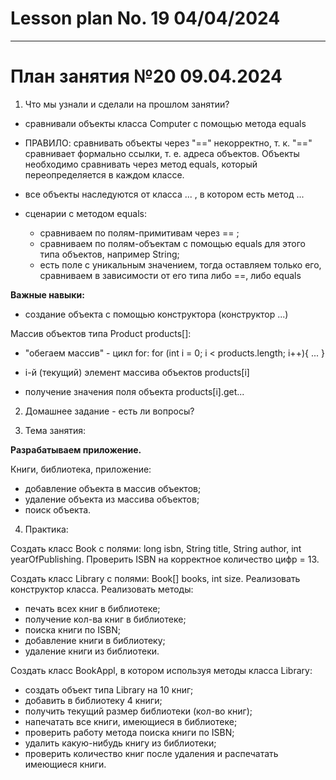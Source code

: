 # Lesson plan No. 19 04/04/2024




---------------------------------

# План занятия №20 09.04.2024

1. Что мы узнали и сделали на прошлом занятии?
- сравнивали объекты класса Computer c помощью метода equals

- ПРАВИЛО: сравнивать объекты через "==" некорректно, т. к. "==" сравнивает формально ссылки, т. е.
  адреса объектов. Объекты необходимо сравнивать через метод equals, который переопределяется в каждом классе.
- все объекты наследуются от класса ... , в котором есть метод ...

- сценарии c методом equals:
  - сравниваем по полям-примитивам через == ;
  - сравниваем по полям-объектам с помощью equals для этого типа объектов, например String;
  - есть поле с уникальным значением, тогда оставляем только его, сравниваем в зависимости от его типа либо ==, либо equals

**Важные навыки:**
- создание объекта с помощью конструктора (конструктор ...)

Массив объектов типа Product products[]:

- "обегаем массив" - цикл for:
for (int i = 0; i < products.length; i++){
  ...
}

- i-й (текущий) элемент массива объектов
products[i]

- получение значения поля объекта
products[i].get...

2. Домашнее задание - есть ли вопросы?

3. Тема занятия:

**Разрабатываем приложение.**

Книги, библиотека, приложение:
- добавление объекта в массив объектов;
- удаление объекта из массива объектов;
- поиск объекта.

4. Практика:

Создать класс Book с полями:
long isbn, String title, String author, int yearOfPublishing.
Проверить ISBN на корректное количество цифр = 13.

Создать класс Library с полями:
Book[] books, int size.
Реализовать конструктор класса.
Реализовать методы:
- печать всех книг в библиотеке;
- получение кол-ва книг в библиотеке;
- поиска книги по ISBN;
- добавление книги в библиотеку;
- удаление книги из библиотеки.

Создать класс BookAppl, в котором используя методы класса Library:
- создать объект типа Library на 10 книг;
- добавить в библиотеку 4 книги;
- получить текущий размер библиотеки (кол-во книг);
- напечатать все книги, имеющиеся в библиотеке;
- проверить работу метода поиска книги по ISBN;
- удалить какую-нибудь книгу из библиотеки;
- проверить количество книг после удаления и распечатать имеющиеся книги.


